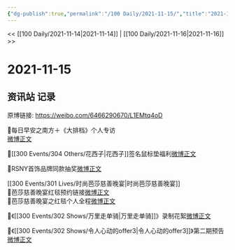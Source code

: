 ```yaml
---
{"dg-publish":true,"permalink":"/100 Daily/2021-11-15/","title":"2021-11-15","created":"2022-12-23T11:22:50.000+08:00","updated":"2023-02-26T00:50:23.000+08:00"}
---
```



<< [[100 Daily/2021-11-14\|2021-11-14]] | [[100 Daily/2021-11-16\|2021-11-16]] >>

# 2021-11-15

## 资讯站 记录

原博链接: https://weibo.com/6466290670/L1EMtq4oD

🌄每日早安之南方＋《大排档》个人专访  
[微博正文](https://m.weibo.cn/6466290670/4703715342944014)

💎[[300 Events/304 Others/花西子\|花西子]]签名鼠标垫福利[微博正文](https://m.weibo.cn/6466290670/4703899850638530)

💎RSNY首饰品牌同款抽奖[微博正文](https://m.weibo.cn/6466290670/4703776039243021)

[[300 Events/301 Lives/时尚芭莎慈善晚宴\|时尚芭莎慈善晚宴]]  
💎芭莎慈善晚宴红毯预约链接[微博正文](https://m.weibo.cn/6466290670/4703861473020010)  
💎芭莎慈善晚宴之红毯个人全程[微博正文](https://m.weibo.cn/6466290670/4703870808492483)

💎《[[300 Events/302 Shows/万里走单骑\|万里走单骑]]》录制花絮[微博正文](https://m.weibo.cn/6466290670/4703786062840187)

💎《[[300 Events/302 Shows/令人心动的offer3\|令人心动的offer3]]》第二期预告[微博正文](https://m.weibo.cn/6466290670/4703817944270065)
